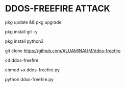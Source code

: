 # DDOS-FREEFIRE ATTACK
pkg update && pkg upgrade

pkg install git -y

pkg install python2

git clone https://github.com/ALUAMINAUM/ddos-freefire

cd ddos-freefire

chmod +x ddos-freefire.py

python ddos-freefire.py


